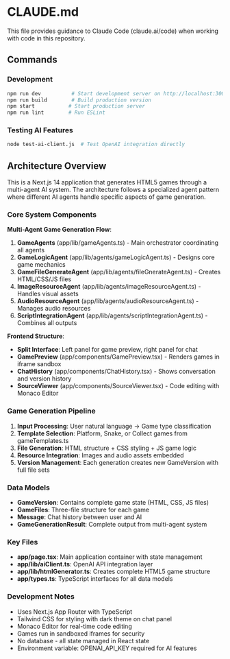 # CLAUDE.md

This file provides guidance to Claude Code (claude.ai/code) when working with code in this repository.

## Commands

### Development
```bash
npm run dev          # Start development server on http://localhost:3000
npm run build        # Build production version
npm start           # Start production server
npm run lint        # Run ESLint
```

### Testing AI Features
```bash
node test-ai-client.js  # Test OpenAI integration directly
```

## Architecture Overview

This is a Next.js 14 application that generates HTML5 games through a multi-agent AI system. The architecture follows a specialized agent pattern where different AI agents handle specific aspects of game generation.

### Core System Components

**Multi-Agent Game Generation Flow**:
1. **GameAgents** (app/lib/gameAgents.ts) - Main orchestrator coordinating all agents
2. **GameLogicAgent** (app/lib/agents/gameLogicAgent.ts) - Designs core game mechanics
3. **GameFileGenerateAgent** (app/lib/agents/fileGnerateAgent.ts) - Creates HTML/CSS/JS files
4. **ImageResourceAgent** (app/lib/agents/imageResourceAgent.ts) - Handles visual assets
5. **AudioResourceAgent** (app/lib/agents/audioResourceAgent.ts) - Manages audio resources
6. **ScriptIntegrationAgent** (app/lib/agents/scriptIntegrationAgent.ts) - Combines all outputs

**Frontend Structure**:
- **Split Interface**: Left panel for game preview, right panel for chat
- **GamePreview** (app/components/GamePreview.tsx) - Renders games in iframe sandbox
- **ChatHistory** (app/components/ChatHistory.tsx) - Shows conversation and version history
- **SourceViewer** (app/components/SourceViewer.tsx) - Code editing with Monaco Editor

### Game Generation Pipeline

1. **Input Processing**: User natural language → Game type classification
2. **Template Selection**: Platform, Snake, or Collect games from gameTemplates.ts
3. **File Generation**: HTML structure + CSS styling + JS game logic
4. **Resource Integration**: Images and audio assets embedded
5. **Version Management**: Each generation creates new GameVersion with full file sets

### Data Models

- **GameVersion**: Contains complete game state (HTML, CSS, JS files)
- **GameFiles**: Three-file structure for each game
- **Message**: Chat history between user and AI
- **GameGenerationResult**: Complete output from multi-agent system

### Key Files

- **app/page.tsx**: Main application container with state management
- **app/lib/aiClient.ts**: OpenAI API integration layer
- **app/lib/htmlGenerator.ts**: Creates complete HTML5 game structure
- **app/types.ts**: TypeScript interfaces for all data models

### Development Notes

- Uses Next.js App Router with TypeScript
- Tailwind CSS for styling with dark theme on chat panel
- Monaco Editor for real-time code editing
- Games run in sandboxed iframes for security
- No database - all state managed in React state
- Environment variable: OPENAI_API_KEY required for AI features